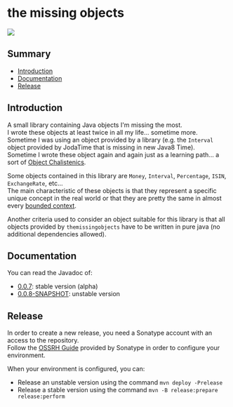the missing objects
=====================

![](https://github.com/sixro/themissingobjects/workflows/Java%20CI%20with%20Maven/badge.svg)


Summary
---------

  * [Introduction](#introduction)
  * [Documentation](#documentation)
  * [Release](#release)


<a name="introduction" />Introduction
---------------------------------------

A small library containing Java objects I'm missing the most.  
I wrote these objects at least twice in all my life... sometime more.  
Sometime I was using an object provided by a library (e.g. the `Interval` object provided by JodaTime that is missing in new Java8 Time).  
Sometime I wrote these object again and again just as a learning path... a sort of [Object Chalistenics](https://pragprog.com/book/twa/thoughtworks-anthology).

Some objects contained in this library are `Money`, `Interval`, `Percentage`, `ISIN`, `ExchangeRate`, etc...  
The main characteristic of these objects is that they represent a specific unique concept 
in the real world or that they are pretty the same in almost every [bounded context](https://martinfowler.com/bliki/BoundedContext.html).

Another criteria used to consider an object suitable for this library is that all objects provided by `themissingobjects` have to be written in pure java (no additional dependencies allowed).


<a name="documentation" />Documentation
-----------------------------------------

You can read the Javadoc of:

  * [0.0.7](https://oss.sonatype.org/service/local/repositories/releases/archive/com/github/sixro/themissingobjects/0.0.7/themissingobjects-0.0.7-javadoc.jar/!/index.html): stable version (alpha)
  * [0.0.8-SNAPSHOT](https://oss.sonatype.org/service/local/repositories/snapshots/archive/com/github/sixro/themissingobjects/0.0.8-SNAPSHOT/themissingobjects-0.0.8-20200324.212928-1-javadoc.jar/!/index.html): unstable version


<a name="release" />Release
-----------------------------

In order to create a new release, you need a Sonatype account with an access to the repository.  
Follow the [OSSRH Guide](https://central.sonatype.org/pages/ossrh-guide.html) provided by Sonatype in order to configure your environment.  

When your environment is configured, you can:

  * Release an unstable version using the command `mvn deploy -Prelease`
  * Release a stable version using the command `mvn -B release:prepare release:perform`

